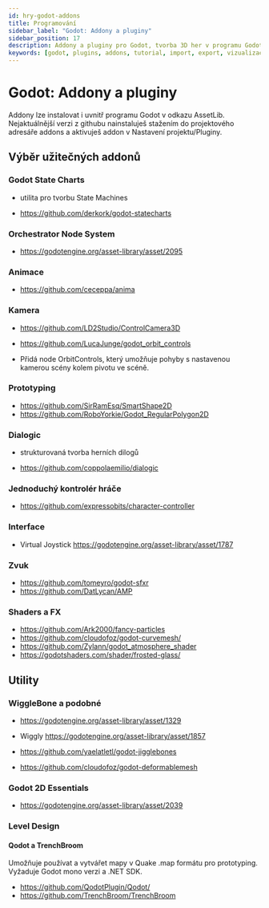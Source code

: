 ```yaml
---
id: hry-godot-addons
title: Programování
sidebar_label: "Godot: Addony a pluginy"
sidebar_position: 17
description: Addony a pluginy pro Godot, tvorba 3D her v programu Godot, tutoriál s příklady
keywords: [godot, plugins, addons, tutorial, import, export, vizualizace, 3D, blender, blender3d, instalace, nastavení, digitální modelování]
---
```


# Godot: Addony a pluginy

Addony lze instalovat i uvnitř programu Godot v odkazu AssetLib. Nejaktuálnější verzi z githubu nainstaluješ stažením do projektového adresáře addons a aktivuješ addon v Nastavení projektu/Pluginy.

## Výběr užitečných addonů

### Godot State Charts

- utilita pro tvorbu State Machines

- https://github.com/derkork/godot-statecharts

### Orchestrator Node System

- https://godotengine.org/asset-library/asset/2095

### Animace

- https://github.com/ceceppa/anima

### Kamera

- https://github.com/LD2Studio/ControlCamera3D

- https://github.com/LucaJunge/godot_orbit_controls 
- Přidá node OrbitControls, který umožňuje pohyby s nastavenou kamerou scény kolem pivotu ve scéně.

### Prototyping

- https://github.com/SirRamEsq/SmartShape2D
- https://github.com/RoboYorkie/Godot_RegularPolygon2D

### Dialogic

- strukturovaná tvorba herních dilogů

- https://github.com/coppolaemilio/dialogic

### Jednoduchý kontrolér hráče

- https://github.com/expressobits/character-controller

### Interface

- Virtual Joystick https://godotengine.org/asset-library/asset/1787

### Zvuk

- https://github.com/tomeyro/godot-sfxr
- https://github.com/DatLycan/AMP


### Shaders a FX

- https://github.com/Ark2000/fancy-particles
- https://github.com/cloudofoz/godot-curvemesh/
- https://github.com/Zylann/godot_atmosphere_shader
- https://godotshaders.com/shader/frosted-glass/

## Utility

### WiggleBone a podobné

- https://godotengine.org/asset-library/asset/1329

- Wiggly https://godotengine.org/asset-library/asset/1857
- https://github.com/yaelatletl/godot-jigglebones
- https://github.com/cloudofoz/godot-deformablemesh

### Godot 2D Essentials

- https://godotengine.org/asset-library/asset/2039

### Level Design

#### Qodot a  TrenchBroom

Umožňuje používat a vytvářet mapy v Quake .map formátu pro prototyping. Vyžaduje Godot mono verzi a .NET SDK.

- https://github.com/QodotPlugin/Qodot/
- https://github.com/TrenchBroom/TrenchBroom









